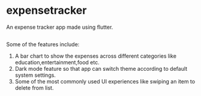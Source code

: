 # expensetracker

An expense tracker app made using flutter.

##
Some of the features include:
1) A bar chart to show the expenses across different categories like education,entertainment,food etc.
2) Dark mode feature so that app can switch theme according to default system settings.
3) Some of the most commonly used UI experiences like swiping an item to delete from list.
